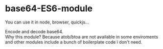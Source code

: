 # base64-ES6-module
You can use it in node, browser, quickjs...  
  
Encode and decode base64.  
Why this module? Because atob/btoa are not available in some enviroments and other modules include a bunch of boilerplate code i don't need.
  
